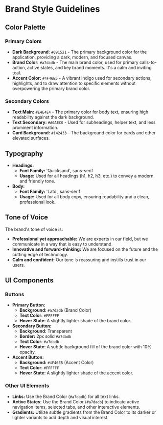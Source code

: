 
# Brand Style Guidelines

## Color Palette

### Primary Colors
- **Dark Background:** `#091521` - The primary background color for the application, providing a dark, modern, and focused canvas.
- **Brand Color:** `#a7dadb` - The main brand color, used for primary calls-to-action, active states, and key brand moments. It's a calm and inviting teal.
- **Accent Color:** `#4F46E5` - A vibrant indigo used for secondary actions, highlights, and to draw attention to specific elements without overpowering the primary brand color.

### Secondary Colors
- **Text Main:** `#E4E4E4` - The primary color for body text, ensuring high readability against the dark background.
- **Text Secondary:** `#A0AEC0` - Used for subheadings, helper text, and less prominent information.
- **Card Background:** `#142433` - The background color for cards and other elevated surfaces.

## Typography

- **Headings:**
  - **Font Family:** 'Quicksand', sans-serif
  - **Usage:** Used for all headings (h1, h2, h3, etc.) to convey a modern and friendly tone.
- **Body:**
  - **Font Family:** 'Lato', sans-serif
  - **Usage:** Used for all body copy, ensuring readability and a clean, professional look.

## Tone of Voice

The brand's tone of voice is:
- **Professional yet approachable:** We are experts in our field, but we communicate in a way that is easy to understand.
- **Innovative and forward-thinking:** We are focused on the future and the cutting edge of technology.
- **Calm and confident:** Our tone is reassuring and instills trust in our users.

## UI Components

### Buttons

- **Primary Button:**
  - **Background:** `#a7dadb` (Brand Color)
  - **Text Color:** `#FFFFFF`
  - **Hover State:** A slightly lighter shade of the brand color.
- **Secondary Button:**
  - **Background:** Transparent
  - **Border:** 2px solid `#a7dadb`
  - **Text Color:** `#a7dadb`
  - **Hover State:** A subtle background fill of the brand color with 10% opacity.
- **Accent Button:**
  - **Background:** `#4F46E5` (Accent Color)
  - **Text Color:** `#FFFFFF`
  - **Hover State:** A slightly lighter shade of the accent color.

### Other UI Elements

- **Links:** Use the Brand Color (`#a7dadb`) for all text links.
- **Active States:** Use the Brand Color (`#a7dadb`) to indicate active navigation items, selected tabs, and other interactive elements.
- **Gradients:** Utilize subtle gradients from the Brand Color to its darker or lighter variants to add depth and visual interest.
